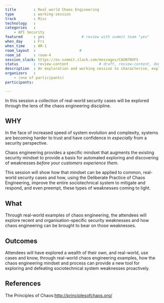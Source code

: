 ```yaml
---
title        : Real world Chaos Engineering
type         : working-session
track        : Misc
technology   :
categories   :
    - API Security
featured     : yes                 # review with summit team "yes"
when_day     : Fri
when_time    : AM-1
room_layout  :                    #
room_id      : room-4
session_slack: https://os-summit.slack.com/messages/CAUN7NXFS
status       : review-content              # draft, review-content, done                    #
description  : An exploration and working session to characterise, explore and implement real-world DevSecOps chaos experiments.
organizers   :
    - (one of participants)
participants:

---
```


In this session a collection of real-world security cases will be explored through the lens of the chaos engineering discipline.

## WHY

In the face of increased speed of system evolution and complexity, systems are becoming harder to trust and have confidence in _expecially_ from a security perspective.

Chaos engineering provides a specific mindset that augments the existing security mindset to provide a basis for automated exploring and discovering of weaknesses _before your customers experience them_.

This session will show how that mindset can be applied to common, real-world security cases and how, using the Deliberate Practice of Chaos Engineering, improve the entire sociotechnical system to mitigate and respond, and even preempt, these types of weaknesses coming to light.

## What

Through real-world examples of chaos engineering, the attendees will explore recent and organisation-specific security weaknesses and how chaos engineering can be brought to bear on those weaknesses.

## Outcomes

Attendees will have explored a wealth of their own, and real-world, use cases and know, through real-world chaos engineering examples, how the chaos engineering mindset and process can provide a new tool for exploring and defeating sociotechnical system weaknesses proactively.

## References

The Principles of Chaos:http://principlesofchaos.org/

